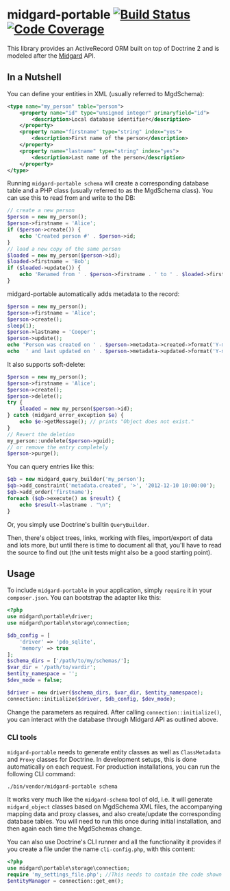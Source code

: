 midgard-portable [![Build Status](https://travis-ci.org/flack/midgard-portable.svg?branch=master)](https://travis-ci.org/flack/midgard-portable) [![Code Coverage](https://scrutinizer-ci.com/g/flack/midgard-portable/badges/coverage.png?b=master)](https://scrutinizer-ci.com/g/flack/midgard-portable/?branch=master)
================

This library provides an ActiveRecord ORM built on top of Doctrine 2 and is modeled after the [Midgard](http://www.midgard-project.org) API. 

In a Nutshell
-------------

You can define your entities in XML (usually referred to MgdSchema):

```xml
<type name="my_person" table="person">
    <property name="id" type="unsigned integer" primaryfield="id">
        <description>Local database identifier</description>
    </property>
    <property name="firstname" type="string" index="yes">
        <description>First name of the person</description>
    </property>
    <property name="lastname" type="string" index="yes">
        <description>Last name of the person</description>
    </property>
</type>
```

Running `midgard-portable schema` will create a corresponding database table and a PHP class (usually referred to as the MgdSchema class). You can use this to read from and write to the DB:

```php
// create a new person
$person = new my_person();
$person->firstname = 'Alice';
if ($person->create()) {
    echo 'Created person #' . $person->id;
}
// load a new copy of the same person 
$loaded = new my_person($person->id);
$loaded->firstname = 'Bob';
if ($loaded->update()) {
    echo 'Renamed from ' . $person->firstname . ' to ' . $loaded->firstname;
}
```

midgard-portable automatically adds metadata to the record:

```php
$person = new my_person();
$person->firstname = 'Alice';
$person->create();
sleep(1);
$person->lastname = 'Cooper';
$person->update();
echo 'Person was created on ' . $person->metadata->created->format('Y-m-d H:i:s');
echo  ' and last updated on ' . $person->metadata->updated->format('Y-m-d H:i:s');
```

It also supports soft-delete:

```php
$person = new my_person();
$person->firstname = 'Alice';
$person->create();
$person->delete();
try {
    $loaded = new my_person($person->id);
} catch (midgard_error_exception $e) {
    echo $e->getMessage(); // prints "Object does not exist."
}
// Revert the deletion
my_person::undelete($person->guid);
// or remove the entry completely
$person->purge();
```

You can query entries like this:

```php
$qb = new midgard_query_builder('my_person');
$qb->add_constraint('metadata.created', '>', '2012-12-10 10:00:00');
$qb->add_order('firstname');
foreach ($qb->execute() as $result) {
    echo $result->lastname . "\n";
}
```
Or, you simply use Doctrine's builtin `QueryBuilder`. 

Then, there's object trees, links, working with files, import/export of data and lots more, but until there is time to document all that, you'll have to read the source to find out (the unit tests might also be a good starting point).

Usage
--------

To include `midgard-portable` in your application, simply `require` it in your `composer.json`. You can bootstrap the adapter like this:

```php
<?php
use midgard\portable\driver;
use midgard\portable\storage\connection;

$db_config = [
    'driver' => 'pdo_sqlite',
    'memory' => true
];
$schema_dirs = ['/path/to/my/schemas/'];
$var_dir = '/path/to/vardir';
$entity_namespace = '';
$dev_mode = false;

$driver = new driver($schema_dirs, $var_dir, $entity_namespace);
connection::initialize($driver, $db_config, $dev_mode);
```

Change the parameters as required. After calling `connection::initialize()`, you can interact with the database through Midgard API as outlined above.

### CLI tools

`midgard-portable` needs to generate entity classes as well as `ClassMetadata` and `Proxy` classes for Doctrine. In development setups, this is done automatically on each request. For production installations, you can run the following CLI command:

```
./bin/vendor/midgard-portable schema
```

It works very much like the `midgard-schema` tool of old, i.e. it will generate `midgard_object` classes based on MgdSchema XML files, the accompanying mapping data and proxy classes, and also create/update the corresponding database tables. You will need to run this once during initial installation, and then again each time the MgdSchemas change.

You can also use Doctrine's CLI runner and all the functionality it provides if you create a file under the name `cli-config.php`, with this content:

```php
<?php
use midgard\portable\storage\connection;
require 'my_settings_file.php'; //This needs to contain the code shown above
$entityManager = connection::get_em();
```

